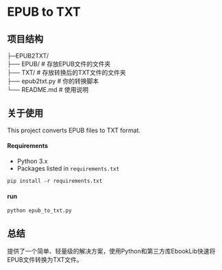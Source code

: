 # EPUB to TXT 
## 项目结构
├─EPUB2TXT/       
├── EPUB/          # 存放EPUB文件的文件夹              
├── TXT/           # 存放转换后的TXT文件的文件夹         
├── epub2txt.py       # 你的转换脚本                             
└── README.md              # 使用说明                       
## 关于使用            
This project converts EPUB files to TXT format.
#### Requirements

- Python 3.x
- Packages listed in `requirements.txt`
```
pip install -r requirements.txt
```
#### run
```
python epub_to_txt.py 
```

## 总结
提供了一个简单、轻量级的解决方案，使用Python和第三方库EbookLib快速将EPUB文件转换为TXT文件。